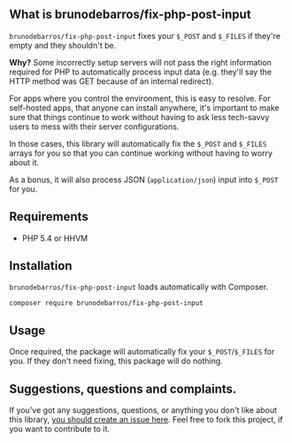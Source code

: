 ## What is brunodebarros/fix-php-post-input

`brunodebarros/fix-php-post-input` fixes your `$_POST` and `$_FILES` if they're empty and they shouldn't be.

**Why?** Some incorrectly setup servers will not pass the right information required for PHP to automatically process input data (e.g. they'll say the HTTP method was GET because of an internal redirect). 

For apps where you control the environment, this is easy to resolve. For self-hosted apps, that anyone can install anywhere, it's important to make sure that things continue to work without having to ask less tech-savvy users to mess with their server configurations. 

In those cases, this library will automatically fix the `$_POST` and `$_FILES` arrays for you so that you can continue working without having to worry about it.

As a bonus, it will also process JSON (`application/json`) input into `$_POST` for you.

## Requirements

* PHP 5.4 or HHVM

## Installation

`brunodebarros/fix-php-post-input` loads automatically with Composer.

```
composer require brunodebarros/fix-php-post-input
```

## Usage

Once required, the package will automatically fix your `$_POST`/`$_FILES` for you. If they don't need fixing, this package will do nothing.

## Suggestions, questions and complaints.

If you've got any suggestions, questions, or anything you don't like about this library, [you should create an issue here](https://github.com/BrunoDeBarros/fix-php-post-input/issues/new). Feel free to fork this project, if you want to contribute to it.